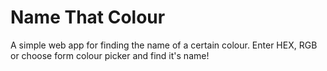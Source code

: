 # Name That Colour

A simple web app for finding the name of a certain colour. Enter HEX, RGB or choose form colour picker and find it's name!